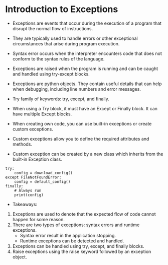 # Introduction to Exceptions

- Exceptions are events that occur during the execution of a program that disrupt the normal flow of instructions.
- They are typically used to handle errors or other exceptional circumstances that arise during program execution.

- Syntax error occurs when the interpreter encounters code that does not conform to the syntax rules of the language.
- Exceptions are raised when the program is running and can be caught and handled using try-except blocks.
- Exceptions are python objects. They contain useful details that can help when debugging, including line numbers and error messages.

- Try family of keywords: try, except, and finally.
- When using a Try block, it must have an Except or Finally block. It can have multiple Except blocks.

- When creating own code, you can use built-in exceptions or create custom exceptions. 
- Custom exceptions allow you to define the required attributes and methods.
- Custom exception can be created by a new class which inherits from the built-in Exception class.

```
try:
    config = download_config()
except FileNotFoundError:
    config = default_config()
finally:
    # Always run
    print(config)
```

- Takeaways:
1. Exceptions are used to denote that the expected flow of code cannot happen for some reason.
2. There are two types of exceptions: syntax errors and runtime exceptions.
    - Syntax error result in the application stopping.
    - Runtime exceptions can be detected and handled.
3. Exceptions can be handled using try, except, and finally blocks.
4. Raise exceptions using the raise keyword followed by an exception object.